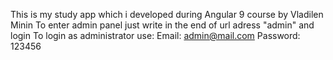 This is my study app which i developed during Angular 9 course by Vladilen Minin
To enter admin panel just write in the end of url adress "admin" and login
To login as administrator use:
Email: admin@mail.com
Password: 123456
